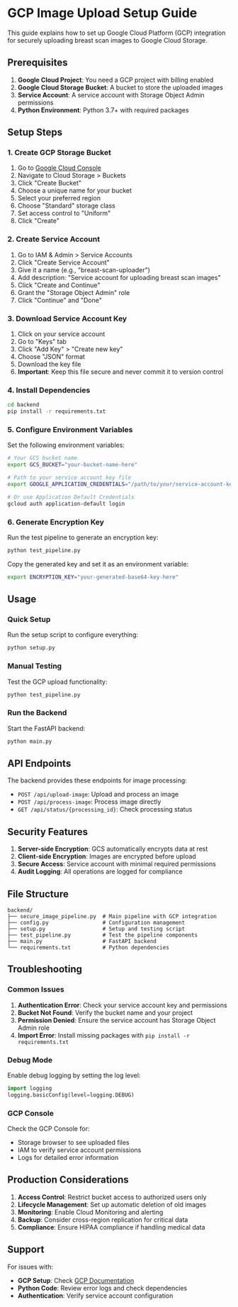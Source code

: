 # GCP Image Upload Setup Guide

This guide explains how to set up Google Cloud Platform (GCP) integration for securely uploading breast scan images to Google Cloud Storage.

## Prerequisites

1. **Google Cloud Project**: You need a GCP project with billing enabled
2. **Google Cloud Storage Bucket**: A bucket to store the uploaded images
3. **Service Account**: A service account with Storage Object Admin permissions
4. **Python Environment**: Python 3.7+ with required packages

## Setup Steps

### 1. Create GCP Storage Bucket

1. Go to [Google Cloud Console](https://console.cloud.google.com/)
2. Navigate to Cloud Storage > Buckets
3. Click "Create Bucket"
4. Choose a unique name for your bucket
5. Select your preferred region
6. Choose "Standard" storage class
7. Set access control to "Uniform"
8. Click "Create"

### 2. Create Service Account

1. Go to IAM & Admin > Service Accounts
2. Click "Create Service Account"
3. Give it a name (e.g., "breast-scan-uploader")
4. Add description: "Service account for uploading breast scan images"
5. Click "Create and Continue"
6. Grant the "Storage Object Admin" role
7. Click "Continue" and "Done"

### 3. Download Service Account Key

1. Click on your service account
2. Go to "Keys" tab
3. Click "Add Key" > "Create new key"
4. Choose "JSON" format
5. Download the key file
6. **Important**: Keep this file secure and never commit it to version control

### 4. Install Dependencies

```bash
cd backend
pip install -r requirements.txt
```

### 5. Configure Environment Variables

Set the following environment variables:

```bash
# Your GCS bucket name
export GCS_BUCKET="your-bucket-name-here"

# Path to your service account key file
export GOOGLE_APPLICATION_CREDENTIALS="/path/to/your/service-account-key.json"

# Or use Application Default Credentials
gcloud auth application-default login
```

### 6. Generate Encryption Key

Run the test pipeline to generate an encryption key:

```bash
python test_pipeline.py
```

Copy the generated key and set it as an environment variable:

```bash
export ENCRYPTION_KEY="your-generated-base64-key-here"
```

## Usage

### Quick Setup

Run the setup script to configure everything:

```bash
python setup.py
```

### Manual Testing

Test the GCP upload functionality:

```bash
python test_pipeline.py
```

### Run the Backend

Start the FastAPI backend:

```bash
python main.py
```

## API Endpoints

The backend provides these endpoints for image processing:

- `POST /api/upload-image`: Upload and process an image
- `POST /api/process-image`: Process image directly
- `GET /api/status/{processing_id}`: Check processing status

## Security Features

1. **Server-side Encryption**: GCS automatically encrypts data at rest
2. **Client-side Encryption**: Images are encrypted before upload
3. **Secure Access**: Service account with minimal required permissions
4. **Audit Logging**: All operations are logged for compliance

## File Structure

```
backend/
├── secure_image_pipeline.py  # Main pipeline with GCP integration
├── config.py                 # Configuration management
├── setup.py                  # Setup and testing script
├── test_pipeline.py          # Test the pipeline components
├── main.py                   # FastAPI backend
└── requirements.txt          # Python dependencies
```

## Troubleshooting

### Common Issues

1. **Authentication Error**: Check your service account key and permissions
2. **Bucket Not Found**: Verify the bucket name and your project
3. **Permission Denied**: Ensure the service account has Storage Object Admin role
4. **Import Error**: Install missing packages with `pip install -r requirements.txt`

### Debug Mode

Enable debug logging by setting the log level:

```python
import logging
logging.basicConfig(level=logging.DEBUG)
```

### GCP Console

Check the GCP Console for:
- Storage browser to see uploaded files
- IAM to verify service account permissions
- Logs for detailed error information

## Production Considerations

1. **Access Control**: Restrict bucket access to authorized users only
2. **Lifecycle Management**: Set up automatic deletion of old images
3. **Monitoring**: Enable Cloud Monitoring and alerting
4. **Backup**: Consider cross-region replication for critical data
5. **Compliance**: Ensure HIPAA compliance if handling medical data

## Support

For issues with:
- **GCP Setup**: Check [GCP Documentation](https://cloud.google.com/docs)
- **Python Code**: Review error logs and check dependencies
- **Authentication**: Verify service account configuration
